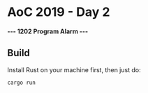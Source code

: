 # AoC 2019 - Day 2

**--- 1202 Program Alarm ---**

## Build
Install Rust on your machine first, then just do:
```
cargo run
```